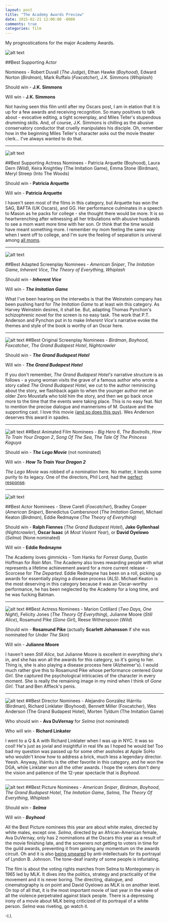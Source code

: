 ```yaml
---
layout: post
title: "The Academy Awards Preview"
date: 2015-02-21 12:00:00 -0000
comments: true
categories: film
---
```


My prognostications for the major Academy Awards.

![alt text](http://3.bp.blogspot.com/-ag3cbBzudsM/VLvfgGWe7uI/AAAAAAAASig/MnXRsLeh-m4/s1600/J.K.%2BSimmons%2BWhiplash.PNG "Not quite my tempo")

<!--more-->

##Best Supporting Actor

Nominees - Robert Duvall (*The Judge*), Ethan Hawke (*Boyhood*), Edward Norton (*Birdman*), Mark Ruffalo (*Foxcatcher*), J.K. Simmons (*Whiplash*)

Should win - **J.K. Simmons**

Will win - **J.K. Simmons**

Not having seen this film until after my Oscars post, I am in elation that it is up for a few awards and receiving recognition. So many positives to talk about - evocative editing, a tight screenplay, and Miles Teller's stupendous drumming skills. And, of course, J.K. Simmons is chilling as the abusive conservatory conductor that cruelly manipulates his disciple. Oh, remember how in the beginning Miles Teller's character asks out the movie theater clerk... I've always wanted to do that.

***
![alt text](http://media1.onsugar.com/files/2014/07/02/018/n/1922283/53ec746af1a7bba0_pat2.xxxlarge.jpg "Awwwww")

##Best Supporting Actress
Nominees - Patricia Arquette (Boyhood), Laura Dern (Wild), Keira Knightley (The Imitation Game), Emma Stone (Birdman), Meryl Streep (Into The Woods)

Should win - **Patricia Arquette**

Will win - **Patricia Arquette**

I haven't seen most of the films in this category, but Arquette has won the SAG, BAFTA (UK Oscars), and GG. Her performance culminates in a speech to Mason as he packs for college - she thought there would be more. It is so heartwrenching after witnessing all her tribulations with abusive husbands to see a mom want more time with her son. Or think that the time would have meant something more. I remember my mom feeling the same way when I went off to college, and I'm sure the feeling of separation is univeral among [all moms](http://www.hiphopearly.com/Drake-You-The-6-t27119.html).

***
![alt text](http://cdn.collider.com/wp-content/uploads/inherent-vice-image-joaquin-phoenix-katherine-waterston-joanna-newsom.jpg "Ouija!")

##Best Adapted Screenplay
Nominees - *American Sniper*, *The Imitation Game*, *Inherent Vice*, *The Theory of Everything*, *Whiplash*

Should win - **_Inherent Vice_**

Will win - **_The Imitation Game_**

What I've been hearing on the interwebs is that the Weinstein company has been pushing hard for *The Imitation Game* to at least win this category. As Harvey Weinstein desires, it shall be. But, adapting Thomas Pynchon's schizophrenic novel for the screen is no easy task. The work that P.T. Anderson and Pynchon put in to make *Inherent Vice's* narrative evoke the themes and style of the book is worthy of an Oscar here.

***
![alt text](https://cdn2.thedissolve.com/features/464/fullwidth.e4b3e81c.JPG "Agatha & Zero")
##Best Original Screenplay
Nominees - *Birdman*, *Boyhood*, *Foxcatcher*, *The Grand Budapest Hotel*, *Nightcrawler*

Should win - ***The Grand Budapest Hotel***

Will win - ***The Grand Budapest Hotel***

If you don't remember, *The Grand Budapest Hotel's* narrative structure is as follows - a young woman visits the grave of a famous author who wrote a story called *The Grand Budapest Hotel*, we cut to the author reminiscing about the story, we flashback again to when the younger author met an older Zero Moustafa who told him the story, and then we go back once more to the time that the events were taking place. This is no easy feat.  Not to mention the precise dialogue and mannerisms of M. Gustave and the supporting cast. I love this movie [(and so does this guy)](https://vimeo.com/119754714). Wes Anderson deserves this award in spades.

***
![alt text](http://www.northcoastjournal.com/imager/b/original/2489631/c58a/Filmland.jpg "Boo - fuck you Batman")
##Best Animated Film
Nominees - *Big Hero 6*, *The Boxtrolls*, *How To Train Your Dragon 2*, *Song Of The Sea*, *The Tale Of The Princess Kaguya*

Should win - ***The Lego Movie*** (not nominated)

Will win - ***How To Train Your Dragon 2***

*The Lego Movie* was robbed of a nomination here. No matter, it lends some purity to its legacy. One of the directors, Phil Lord, had the [perfect response](https://twitter.com/philiplord/status/555729488164569089).

***
![alt text](http://cdn.theatlantic.com/assets/media/img/posts/2015/02/Theory_of_Everything/8ef785ca3.jpg "Who?")

##Best Actor
Nominees - Steve Carell (*Foxcatcher*), Bradley Cooper (*American Sniper*), Benedictus Cumbersnoot (*The Imitation Game*), Michael Keaton (*Birdman*), Eddie Redmayne (*The Theory of Everything*)

Should win - **Ralph Fiennes** (*The Grand Budapest Hotel*), **Jake Gyllenhaal** (*Nightcrawler*), **Oscar Isaac** (*A Most Violent Year*), or **David Oyelowo** (*Selma*) (None nominated)

Will win - **Eddie Redmayne**

The Academy loves gimmicks - Tom Hanks for *Forrest Gump*, Dustin Hoffman for *Rain Man*. The Academy also loves rewarding people with what represents a lifetime achievement award for a more current release - Scorcese for *The Departed*. Eddie Redmayne has been on a roll, picking up awards for essentially playing a disease process (ALS). Michael Keaton is the most deserving in this category because it was an Oscar-worthy performance, he has been neglected by the Academy for a long time, and he was fucking Batman.

***
![alt text](http://moviemezzanine.com/wp-content/uploads/GONE-GIRL-Movie-HD-Trailer-Captures00004_1_11.jpg "So scary")
##Best Actress
Nominees - Marion Cotillard (*Two Days, One Night*), Felicity Jones (*The Theory Of Everything*), Julianne Moore (*Still Alice*), Rosamund Pike (*Gone Girl*), Reese Witherspoon (*Wild*)

Should win - **Rosamund Pike** (actually **Scarlett Johansson** if she was nominated for *Under The Skin*)

Will win - **Julianne Moore**

I haven't seen *Still Alice*, but Julianne Moore is excellent in everything she's in, and she has won all the awards for this category, so it's going to her. Thing is, she is also playing a disease process here (Alzheimer's). I would much rather give this to Rosamund Pike whose performance centered *Gone Girl*. She captured the psychological intricacies of the character in every moment. She is really the remaining image in my mind when I think of *Gone Girl*. That and Ben Affleck's penis.

***
![alt text](http://d1oi7t5trwfj5d.cloudfront.net/a1/1a03f0946511e1bcc4123138165f92/file/the-films-of-richard-linklater-a-retrospective.jpg "This guy")
##Best Director
Nominees - Alejandro González Iñárritu (Birdman), Richard Linklater (Boyhood), Bennett Miller (Foxcatcher), Wes Anderson (The Grand Budapest Hotel), Morten Tyldum (The Imitation Game)

Who should win - **Ava DuVernay** for *Selma* (not nominated)

Who will win - **Richard Linkater**

I went to a Q & A with Richard Linklater when I was up in NYC. It was so cool! He's just as jovial and insightful in real life as I hoped he would be! Too bad my question was passed up for some other assholes at Apple SoHo who wouldn't know how to address a brick, much less a legendary director. Yeesh. Anyway, Iñárritu is the other favorite in this category, and he won the DGA, while Linklater won all the other awards. I hope the voters don't deny the vision and patience of the 12-year spectacle that is *Boyhood*.
***
![alt text](http://www.selmamovie.com/images/photos/10.jpg "MLK")
##Best Picture
Nominees - *American Sniper*, *Birdman*, *Boyhood*, *The Grand Budapest Hotel*, *The Imitation Game*, *Selma*, *The Theory Of Everything*, *Whiplash*

Should win - ***Selma***

Will win - ***Boyhood***

All the Best Picture nominees this year are about white males, directed by white males, except one. *Selma*, directed by an African-American female, Ava DuVernay, only has 2 nominations at the Oscars this year as a result of the movie finishing late, and the screeners not getting to voters in time for the guild awards, preventing it from gaining any momentum on the awards circuit. Oh and it is also [being smeared](http://grantland.com/features/selma-oscars-academy-awards-historical-accuracy-controversy/) by anti-intellectuals for its portrayal of Lyndon B. Johnson.  The tone-deaf inanity of some people is infuriating.

The film is about the voting rights marches from Selma to Montegomery in 1965 led by MLK. It dives into the politics, strategy and practicality of the movement and it is never boring. The directing, dialogue, and cinematography is on point and David Oyelowo as MLK is on another level. On top of all that, it is the most important movie of last year in the wake of all the violence perpetrated against black people. There is a depressing irony of a movie about MLK being criticized of its portrayal of a white person. *Selma* was riveting, go watch it.


-I.I.
